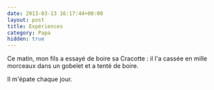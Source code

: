 ```yaml
---
date: 2013-03-13 16:17:44+00:00
layout: post
title: Expériences
category: Papa
hidden: true
---
```


Ce matin, mon fils a essayé de boire sa Cracotte : il l'a cassée en mille morceaux dans un gobelet et a tenté de boire.

Il m'épate chaque jour.
